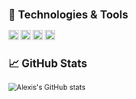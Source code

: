 ## 🔧 Technologies & Tools
<img src="https://img.shields.io/badge/OS:-Linux-informational?style=flat&labelColor=0f2110&logo=linux&logoColor=39ff14&color=f184f5" height="20" />
<img src="https://img.shields.io/badge/Shell:-Fish-34C534.svg?style=flat&logo=fish-shell&labelColor=0f2110&logoColor=39ff14&color=e8eb57" height="20" />
<img src="https://img.shields.io/badge/Editor:-Vim-informational?style=flat&logo=vim&labelColor=0f2110&logoColor=39ff14&color=acf558" height="20" />
<img src="https://img.shields.io/badge/Code:-Julia-informational?style=flat&logo=julia&labelColor=0f2110&logoColor=39ff14&color=56f0d1" height="20" />

## &#x1f4c8; GitHub Stats

![Alexis's GitHub stats](https://github-readme-stats-one-bice.vercel.app/api?username=AlexisRenchon&show_icons=true&include_all_commits=true&count_private=true&role=OWNER,ORGANIZATION_MEMBER,COLLABORATOR&theme=chartreuse-dark)
